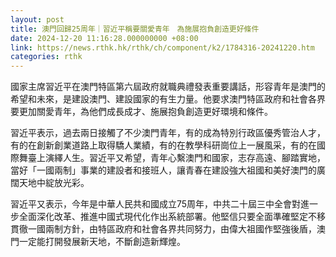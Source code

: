 ```yaml
---
layout: post
title: 澳門回歸25周年｜習近平稱要關愛青年　為施展抱負創造更好條件
date: 2024-12-20 11:16:28.000000000 +08:00
link: https://news.rthk.hk/rthk/ch/component/k2/1784316-20241220.htm
categories: rthk
---
```


國家主席習近平在澳門特區第六屆政府就職典禮發表重要講話，形容青年是澳門的希望和未來，是建設澳門、建設國家的有生力量。他要求澳門特區政府和社會各界要更加關愛青年，為他們成長成才、施展抱負創造更好環境和條件。

習近平表示，過去兩日接觸了不少澳門青年，有的成為特別行政區優秀管治人才，有的在創新創業道路上取得驕人業績，有的在教學科研崗位上一展風采，有的在國際舞臺上演繹人生。習近平又希望，青年心繫澳門和國家，志存高遠、腳踏實地，當好「一國兩制」事業的建設者和接班人，讓青春在建設強大祖國和美好澳門的廣闊天地中綻放光彩。

習近平又表示，今年是中華人民共和國成立75周年，中共二十屆三中全會對進一步全面深化改革、推進中國式現代化作出系統部署。他堅信只要全面準確堅定不移貫徹一國兩制方針，由特區政府和社會各界共同努力，由偉大祖國作堅強後盾，澳門一定能打開發展新天地，不斷創造新輝煌。
